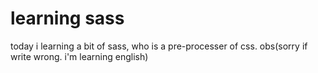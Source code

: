 # learning sass
 today  i learning a bit of sass, who is a pre-processer of  css. obs(sorry if write wrong.  i'm learning english)
